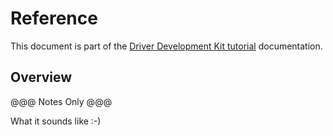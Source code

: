

<!--
    (C) Copyright 2018 The Fuchsia Authors. All rights reserved.
    Use of this source code is governed by a BSD-style license that can be
    found in the LICENSE file.
-->

# Reference

This document is part of the [Driver Development Kit tutorial](ddk-tutorial.md) documentation.

## Overview

@@@ Notes Only @@@

What it sounds like :-)


